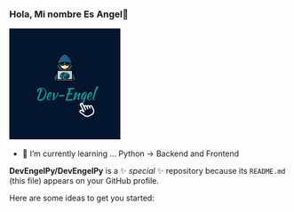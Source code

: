 ### Hola, Mi nombre Es Angel👋
![Screenshot of a comment on a GitHub issue showing an image, added in the Markdown, of an Octocat smiling and raising a tentacle.](iconDev.png)

- 🌱 I’m currently learning ... Python -> Backend and Frontend



**DevEngelPy/DevEngelPy** is a ✨ _special_ ✨ repository because its `README.md` (this file) appears on your GitHub profile.

Here are some ideas to get you started:
